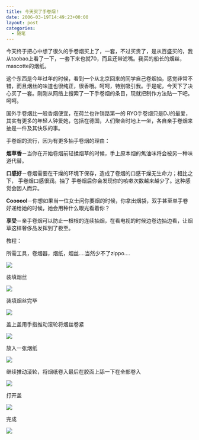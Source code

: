 ```yaml
---
title: 今天买了手卷烟！
date: 2006-03-19T14:49:23+00:00
layout: post
categories:
  - 随笔
---
```


今天终于把心中想了很久的手卷烟买上了，一套，不过买贵了，是从百盛买的，我从taobao上看了一下，一套下来也就70，而且还带滤嘴。我买的船长的烟丝，mascotte的烟纸。

这个东西是今年过年的时候，看到一个从北京回来的同学自己卷烟抽，感觉非常不错，而且烟丝的味道也很纯正，很香哦。呵呵，特别吸引我。于是呢，今天下了决心买了一套。刚刚从网络上搜索了一下手卷烟的条目，现就把制作方法贴一下吧。呵呵。

国外手卷烟比一般香烟便宜，在荷兰也许销路第一的 RYO手卷烟只是DJ的最爱，其实有更多的年轻人钟爱她，包括在德国，人们聚会时地上一坐，各自亲手卷烟来抽是一件及其快乐的事。

手卷烟的流行，因为有更多抽手卷烟的理由：

**烟草香**－当你在开始卷烟前轻揉烟草的时候，手上原本烟的焦油味将会被另一种味道代替。

**口感好**－卷烟需要在干燥的环境下保存，造成了卷烟的口感干燥无生命力；相比之下， 手卷烟口感很润。抽了 手卷烟后你会发现你的咳嗽次数越来越少了。这种感觉会因人而异。

**Coooool**－你想如果当一位女士问你要烟的时候，你拿出烟袋，双手甚至单手卷好递给她的时候，她会用种什么眼光看着你？

**享受**－亲手卷烟可以防止一根根的连续抽烟，在看电视的时候边卷边抽边看，让烟草这样奢侈品发挥到了极至。

教程：

所需工具，卷烟器，烟纸，烟丝….当然少不了zippo….

 ![](attachments/month_0603/42006318224139.jpg)

装填烟丝

 ![](attachments/month_0603/p2006318224251.jpg)

装填烟丝完毕

 ![](attachments/month_0603/e2006318224657.jpg)

盖上盖用手指推动滚轮将烟丝卷紧

 ![](attachments/month_0603/l2006318224746.jpg)

放入一张烟纸

 ![](attachments/month_0603/q2006318224836.jpg)

继续推动滚轮，将烟纸卷入最后在胶面上舔一下在全部卷入

 ![](attachments/month_0603/62006318224912.jpg)

打开盖

 ![](attachments/month_0603/q2006318224541.jpg)

完成

![](attachments/month_0603/4200631822467.jpg)